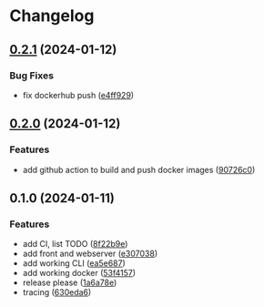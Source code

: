 # Changelog

## [0.2.1](https://github.com/Net-Mist/tell-me-the-odds/compare/v0.2.0...v0.2.1) (2024-01-12)


### Bug Fixes

* fix dockerhub push ([e4ff929](https://github.com/Net-Mist/tell-me-the-odds/commit/e4ff9290b6d875557eafe0b9616760d20d0f9faa))

## [0.2.0](https://github.com/Net-Mist/tell-me-the-odds/compare/v0.1.0...v0.2.0) (2024-01-12)


### Features

* add github action to build and push docker images ([90726c0](https://github.com/Net-Mist/tell-me-the-odds/commit/90726c09341fbe6da72385b9944a5fd60316213f))

## 0.1.0 (2024-01-11)


### Features

* add CI, list TODO ([8f22b9e](https://github.com/Net-Mist/tell-me-the-odds/commit/8f22b9eb1bdb9ed0b707d97ebfb5bdf250c4c0ca))
* add front and webserver ([e307038](https://github.com/Net-Mist/tell-me-the-odds/commit/e3070387e5e1d059437c74632bf235580d9dd52a))
* add working CLI ([ea5e687](https://github.com/Net-Mist/tell-me-the-odds/commit/ea5e687a27aaece8c3d02e9f9fbba4600eefc56a))
* add working docker ([53f4157](https://github.com/Net-Mist/tell-me-the-odds/commit/53f415714222358b9799a45fc634d8718ac34e79))
* release please ([1a6a78e](https://github.com/Net-Mist/tell-me-the-odds/commit/1a6a78ed2b98bbd252d77f27aebb74ca22f221de))
* tracing ([630eda6](https://github.com/Net-Mist/tell-me-the-odds/commit/630eda6f94262579b379767e47c04b8b624fbb9e))
